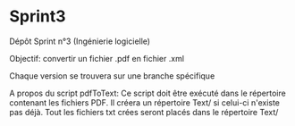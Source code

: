# Sprint3
Dépôt Sprint n°3 (Ingénierie logicielle)

Objectif: convertir un fichier .pdf en fichier .xml

Chaque version se trouvera sur une branche spécifique

A propos du script pdfToText:
  Ce script doit être exécuté dans le répertoire contenant les fichiers PDF.
  Il créera un répertoire Text/ si celui-ci n'existe pas déjà.
  Tout les fichiers txt crées seront placés dans le répertoire Text/
